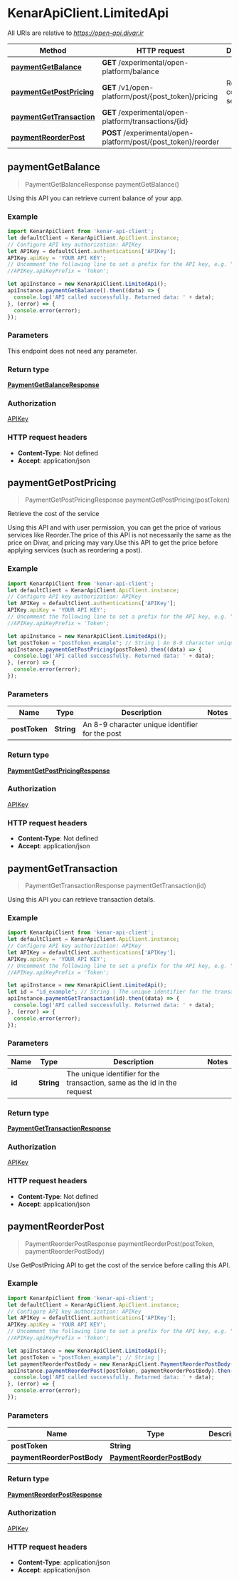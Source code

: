 # KenarApiClient.LimitedApi

All URIs are relative to *https://open-api.divar.ir*

Method | HTTP request | Description
------------- | ------------- | -------------
[**paymentGetBalance**](LimitedApi.md#paymentGetBalance) | **GET** /experimental/open-platform/balance | 
[**paymentGetPostPricing**](LimitedApi.md#paymentGetPostPricing) | **GET** /v1/open-platform/post/{post_token}/pricing | Retrieve the cost of the service
[**paymentGetTransaction**](LimitedApi.md#paymentGetTransaction) | **GET** /experimental/open-platform/transactions/{id} | 
[**paymentReorderPost**](LimitedApi.md#paymentReorderPost) | **POST** /experimental/open-platform/post/{post_token}/reorder | 



## paymentGetBalance

> PaymentGetBalanceResponse paymentGetBalance()



Using this API you can retrieve current balance of your app.

### Example

```javascript
import KenarApiClient from 'kenar-api-client';
let defaultClient = KenarApiClient.ApiClient.instance;
// Configure API key authorization: APIKey
let APIKey = defaultClient.authentications['APIKey'];
APIKey.apiKey = 'YOUR API KEY';
// Uncomment the following line to set a prefix for the API key, e.g. "Token" (defaults to null)
//APIKey.apiKeyPrefix = 'Token';

let apiInstance = new KenarApiClient.LimitedApi();
apiInstance.paymentGetBalance().then((data) => {
  console.log('API called successfully. Returned data: ' + data);
}, (error) => {
  console.error(error);
});

```

### Parameters

This endpoint does not need any parameter.

### Return type

[**PaymentGetBalanceResponse**](PaymentGetBalanceResponse.md)

### Authorization

[APIKey](../README.md#APIKey)

### HTTP request headers

- **Content-Type**: Not defined
- **Accept**: application/json


## paymentGetPostPricing

> PaymentGetPostPricingResponse paymentGetPostPricing(postToken)

Retrieve the cost of the service

Using this API and with user permission, you can get the price of various services like Reorder.The price of this API is not necessarily the same as the price on Divar, and pricing may vary.Use this API to get the price before applying services (such as reordering a post).

### Example

```javascript
import KenarApiClient from 'kenar-api-client';
let defaultClient = KenarApiClient.ApiClient.instance;
// Configure API key authorization: APIKey
let APIKey = defaultClient.authentications['APIKey'];
APIKey.apiKey = 'YOUR API KEY';
// Uncomment the following line to set a prefix for the API key, e.g. "Token" (defaults to null)
//APIKey.apiKeyPrefix = 'Token';

let apiInstance = new KenarApiClient.LimitedApi();
let postToken = "postToken_example"; // String | An 8-9 character unique identifier for the post
apiInstance.paymentGetPostPricing(postToken).then((data) => {
  console.log('API called successfully. Returned data: ' + data);
}, (error) => {
  console.error(error);
});

```

### Parameters


Name | Type | Description  | Notes
------------- | ------------- | ------------- | -------------
 **postToken** | **String**| An 8-9 character unique identifier for the post | 

### Return type

[**PaymentGetPostPricingResponse**](PaymentGetPostPricingResponse.md)

### Authorization

[APIKey](../README.md#APIKey)

### HTTP request headers

- **Content-Type**: Not defined
- **Accept**: application/json


## paymentGetTransaction

> PaymentGetTransactionResponse paymentGetTransaction(id)



Using this API you can retrieve transaction details.

### Example

```javascript
import KenarApiClient from 'kenar-api-client';
let defaultClient = KenarApiClient.ApiClient.instance;
// Configure API key authorization: APIKey
let APIKey = defaultClient.authentications['APIKey'];
APIKey.apiKey = 'YOUR API KEY';
// Uncomment the following line to set a prefix for the API key, e.g. "Token" (defaults to null)
//APIKey.apiKeyPrefix = 'Token';

let apiInstance = new KenarApiClient.LimitedApi();
let id = "id_example"; // String | The unique identifier for the transaction, same as the id in the request
apiInstance.paymentGetTransaction(id).then((data) => {
  console.log('API called successfully. Returned data: ' + data);
}, (error) => {
  console.error(error);
});

```

### Parameters


Name | Type | Description  | Notes
------------- | ------------- | ------------- | -------------
 **id** | **String**| The unique identifier for the transaction, same as the id in the request | 

### Return type

[**PaymentGetTransactionResponse**](PaymentGetTransactionResponse.md)

### Authorization

[APIKey](../README.md#APIKey)

### HTTP request headers

- **Content-Type**: Not defined
- **Accept**: application/json


## paymentReorderPost

> PaymentReorderPostResponse paymentReorderPost(postToken, paymentReorderPostBody)



Use GetPostPricing API to get the cost of the service before calling this API.

### Example

```javascript
import KenarApiClient from 'kenar-api-client';
let defaultClient = KenarApiClient.ApiClient.instance;
// Configure API key authorization: APIKey
let APIKey = defaultClient.authentications['APIKey'];
APIKey.apiKey = 'YOUR API KEY';
// Uncomment the following line to set a prefix for the API key, e.g. "Token" (defaults to null)
//APIKey.apiKeyPrefix = 'Token';

let apiInstance = new KenarApiClient.LimitedApi();
let postToken = "postToken_example"; // String | 
let paymentReorderPostBody = new KenarApiClient.PaymentReorderPostBody(); // PaymentReorderPostBody | 
apiInstance.paymentReorderPost(postToken, paymentReorderPostBody).then((data) => {
  console.log('API called successfully. Returned data: ' + data);
}, (error) => {
  console.error(error);
});

```

### Parameters


Name | Type | Description  | Notes
------------- | ------------- | ------------- | -------------
 **postToken** | **String**|  | 
 **paymentReorderPostBody** | [**PaymentReorderPostBody**](PaymentReorderPostBody.md)|  | 

### Return type

[**PaymentReorderPostResponse**](PaymentReorderPostResponse.md)

### Authorization

[APIKey](../README.md#APIKey)

### HTTP request headers

- **Content-Type**: application/json
- **Accept**: application/json

